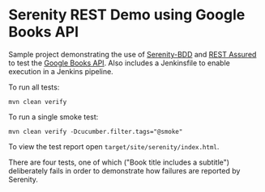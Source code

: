 # Serenity REST Demo using Google Books API

Sample project demonstrating the use of [Serenity-BDD](https://serenity-bdd.info/) and [REST Assured](https://rest-assured.io/) to test the [Google Books API](https://developers.google.com/books).
Also includes a Jenkinsfile to enable execution in a Jenkins pipeline.

To run all tests:
```
mvn clean verify
```

To run a single smoke test:
```
mvn clean verify -Dcucumber.filter.tags="@smoke"
```

To view the test report open `target/site/serenity/index.html`.

There are four tests, one of which ("Book title includes a subtitle") deliberately fails in order to demonstrate how failures are reported by Serenity.
